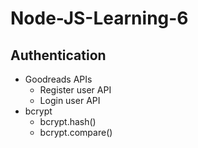 # Node-JS-Learning-6

## Authentication
- Goodreads APIs
   - Register user API
   - Login user API
- bcrypt
  - bcrypt.hash()
  - bcrypt.compare()
